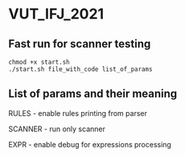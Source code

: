 # VUT_IFJ_2021

## Fast run for scanner testing
```
chmod +x start.sh
./start.sh file_with_code list_of_params
```

## List of params and their meaning
RULES   - enable rules printing from parser

SCANNER - run only scanner

EXPR    - enable debug for expressions processing
